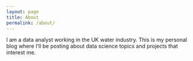 ```yaml
---
layout: page
title: About
permalink: /about/
---
```


I am a data analyst working in the UK water industry. This is my personal blog where I’ll be posting about data science topics and projects that interest me.